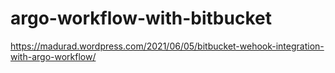 # argo-workflow-with-bitbucket

https://madurad.wordpress.com/2021/06/05/bitbucket-wehook-integration-with-argo-workflow/